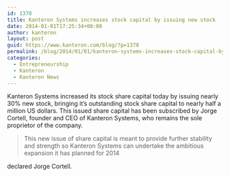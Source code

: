 ```yaml
---
id: 1370
title: Kanteron Systems increases stock capital by issuing new stock
date: 2014-01-01T17:25:34+00:00
author: kanteron
layout: post
guid: https://www.kanteron.com/blog/?p=1370
permalink: /blog/2014/01/01/kanteron-systems-increases-stock-capital-by-issuing-new-stock/
categories:
  - Entrepreneurship
  - Kanteron
  - Kanteron News
---
```

Kanteron Systems increased its stock share capital today by issuing nearly 30% new stock, bringing it’s outstanding stock share capital to nearly half a million US dollars. This issued share capital has been subscribed by Jorge Cortell, founder and CEO of Kanteron Systems, who remains the sole proprietor of the company.

> This new issue of share capital is meant to provide further stability and strength so Kanteron Systems can undertake the ambitious expansion it has planned for 2014

declared Jorge Cortell.